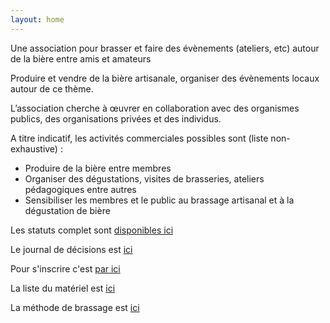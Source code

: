 ```yaml
---
layout: home
---
```


Une association pour brasser et faire des évènements (ateliers, etc) autour de la bière entre amis et amateurs

Produire et vendre de la bière artisanale, organiser des évènements locaux autour de ce thème.

L’association cherche à œuvrer en collaboration avec des organismes publics, des organisations privées et des individus.

A titre indicatif, les activités commerciales possibles sont (liste non-exhaustive) :

 - Produire de la bière entre membres
 - Organiser des dégustations, visites de brasseries, ateliers pédagogiques entre autres
 - Sensibiliser les membres et le public au brassage artisanal et à la dégustation de bière

Les statuts complet sont [disponibles ici](./statuts.md)

Le journal de décisions est [ici](./decisions.md)

Pour s'inscrire c'est [par ici](https://framaforms.org/adhesion-a-lassociation-1683795898)

La liste du matériel est [ici](./materiel.md)

La méthode de brassage est [ici](./brassage.md)
